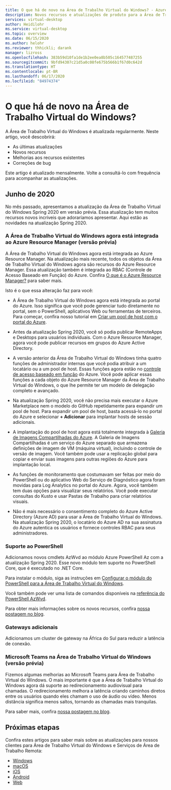 ```yaml
---
title: O que há de novo na Área de Trabalho Virtual do Windows? - Azure
description: Novos recursos e atualizações de produto para a Área de Trabalho Virtual do Windows.
services: virtual-desktop
author: Heidilohr
ms.service: virtual-desktop
ms.topic: overview
ms.date: 06/15/2020
ms.author: helohr
ms.reviewer: thhickli; darank
manager: lizross
ms.openlocfilehash: 383b59d10fa1de1b2ee0ea8b505c164577487255
ms.sourcegitcommit: 9bfd94307c21d5a0c08fe675b566b1f67d0c642d
ms.translationtype: HT
ms.contentlocale: pt-BR
ms.lasthandoff: 06/17/2020
ms.locfileid: "84974374"
---
```

# <a name="whats-new-in-windows-virtual-desktop"></a>O que há de novo na Área de Trabalho Virtual do Windows?

A Área de Trabalho Virtual do Windows é atualizada regularmente. Neste artigo, você descobrirá:

- As últimas atualizações
- Novos recursos
- Melhorias aos recursos existentes
- Correções de bug

Este artigo é atualizado mensalmente. Volte a consultá-lo com frequência para acompanhar as atualizações.

## <a name="june-2020"></a>Junho de 2020

No mês passado, apresentamos a atualização da Área de Trabalho Virtual do Windows Spring 2020 em versão prévia. Essa atualização tem muitos recursos novos incríveis que adoraríamos apresentar. Aqui estão as novidades na atualização Spring 2020.

### <a name="windows-virtual-desktop-is-now-integrated-with-azure-resource-manager-preview"></a>A Área de Trabalho Virtual do Windows agora está integrada ao Azure Resource Manager (versão prévia)

A Área de Trabalho Virtual do Windows agora está integrada ao Azure Resource Manager. Na atualização mais recente, todos os objetos da Área de Trabalho Virtual do Windows agora são recursos do Azure Resource Manager. Essa atualização também é integrada ao RBAC (Controle de Acesso Baseado em Função) do Azure. Confira [O que é o Azure Resource Manager?](../azure-resource-manager/management/overview.md) para saber mais.

Isto é o que essa alteração faz para você:

- A Área de Trabalho Virtual do Windows agora está integrada ao portal do Azure. Isso significa que você pode gerenciar tudo diretamente no portal, sem o PowerShell, aplicativos Web ou ferramentas de terceiros. Para começar, confira nosso tutorial em [Criar um pool de host com o portal do Azure](create-host-pools-azure-marketplace.md).

- Antes da atualização Spring 2020, você só podia publicar RemoteApps e Desktops para usuários individuais. Com o Azure Resource Manager, agora você pode publicar recursos em grupos do Azure Active Directory.

- A versão anterior da Área de Trabalho Virtual do Windows tinha quatro funções de administrador internas que você podia atribuir a um locatário ou a um pool de host. Essas funções agora estão no [controle de acesso baseado em função](../role-based-access-control/overview.md) do Azure. Você pode aplicar essas funções a cada objeto do Azure Resource Manager da Área de Trabalho Virtual do Windows, o que lhe permite ter um modelo de delegação completo e avançado.

- Na atualização Spring 2020, você não precisa mais executar o Azure Marketplace nem o modelo do GitHub repetidamente para expandir um pool de host. Para expandir um pool de host, basta acessá-lo no portal do Azure e selecionar **+ Adicionar** para implantar hosts de sessão adicionais.

- A implantação do pool de host agora está totalmente integrada à [Galeria de Imagens Compartilhadas do Azure](../virtual-machines/windows/shared-image-galleries.md). A Galeria de Imagens Compartilhadas é um serviço do Azure separado que armazena definições de imagem de VM (máquina virtual), incluindo o controle de versão de imagem. Você também pode usar a replicação global para copiar e enviar suas imagens para outras regiões do Azure para implantação local.

- As funções de monitoramento que costumavam ser feitas por meio do PowerShell ou do aplicativo Web do Serviço de Diagnóstico agora foram movidas para Log Analytics no portal do Azure. Agora, você também tem duas opções para visualizar seus relatórios. Você pode executar consultas do Kusto e usar Pastas de Trabalho para criar relatórios visuais.

- Não é mais necessário o consentimento completo do Azure Active Directory (Azure AD) para usar a Área de Trabalho Virtual do Windows. Na atualização Spring 2020, o locatário do Azure AD na sua assinatura do Azure autentica os usuários e fornece controles RBAC para seus administradores.


### <a name="powershell-support"></a>Suporte ao PowerShell

Adicionamos novos cmdlets AzWvd ao módulo Azure PowerShell Az com a atualização Spring 2020. Esse novo módulo tem suporte no PowerShell Core, que é executado no .NET Core.

Para instalar o módulo, siga as instruções em [Configurar o módulo do PowerShell para a Área de Trabalho Virtual do Windows](powershell-module.md).

Você também pode ver uma lista de comandos disponíveis na [referência do PowerShell AzWvd](/powershell/module/az.desktopvirtualization/?view=azps-4.2.0#desktopvirtualization).

Para obter mais informações sobre os novos recursos, confira [nossa postagem no blog](https://techcommunity.microsoft.com/t5/itops-talk-blog/windows-virtual-desktop-spring-update-enters-public-preview/ba-p/1340245). 

### <a name="additional-gateways"></a>Gateways adicionais

Adicionamos um cluster de gateway na África do Sul para reduzir a latência de conexão.

### <a name="microsoft-teams-on-windows-virtual-desktop-preview"></a>Microsoft Teams na Área de Trabalho Virtual do Windows (versão prévia)

Fizemos algumas melhorias ao Microsoft Teams para Área de Trabalho Virtual do Windows. O mais importante é que a Área de Trabalho Virtual do Windows agora dá suporte ao redirecionamento audiovisual para chamadas. O redirecionamento melhora a latência criando caminhos diretos entre os usuários quando eles chamam o uso de áudio ou vídeo. Menos distância significa menos saltos, tornando as chamadas mais tranquilas.

Para saber mais, confira [nossa postagem no blog](https://azure.microsoft.com/updates/windows-virtual-desktop-media-optimization-for-microsoft-teams-is-now-available-in-public-preview/).

## <a name="next-steps"></a>Próximas etapas

Confira estes artigos para saber mais sobre as atualizações para nossos clientes para Área de Trabalho Virtual do Windows e Serviços de Área de Trabalho Remota:

- [Windows](/windows-server/remote/remote-desktop-services/clients/windowsdesktop-whatsnew)
- [macOS](/windows-server/remote/remote-desktop-services/clients/mac-whatsnew)
- [iOS](/windows-server/remote/remote-desktop-services/clients/ios-whatsnew)
- [Android](/windows-server/remote/remote-desktop-services/clients/android-whatsnew)
- [Web](/windows-server/remote/remote-desktop-services/clients/web-client-whatsnew)
